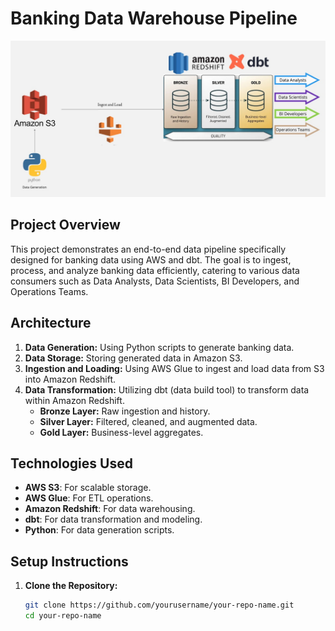 # Banking Data Warehouse Pipeline

![Project Workflow](sysArch.jpg)

## Project Overview
This project demonstrates an end-to-end data pipeline specifically designed for banking data using AWS and dbt. The goal is to ingest, process, and analyze banking data efficiently, catering to various data consumers such as Data Analysts, Data Scientists, BI Developers, and Operations Teams.

## Architecture
1. **Data Generation:** Using Python scripts to generate banking data.
2. **Data Storage:** Storing generated data in Amazon S3.
3. **Ingestion and Loading:** Using AWS Glue to ingest and load data from S3 into Amazon Redshift.
4. **Data Transformation:** Utilizing dbt (data build tool) to transform data within Amazon Redshift.
    - **Bronze Layer:** Raw ingestion and history.
    - **Silver Layer:** Filtered, cleaned, and augmented data.
    - **Gold Layer:** Business-level aggregates.

## Technologies Used
- **AWS S3**: For scalable storage.
- **AWS Glue**: For ETL operations.
- **Amazon Redshift**: For data warehousing.
- **dbt**: For data transformation and modeling.
- **Python**: For data generation scripts.

## Setup Instructions
1. **Clone the Repository:**
   ```bash
   git clone https://github.com/yourusername/your-repo-name.git
   cd your-repo-name

